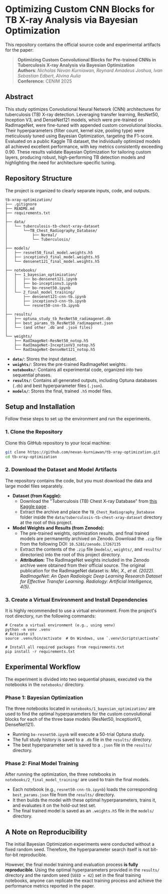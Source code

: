 # Optimizing Custom CNN Blocks for TB X-ray Analysis via Bayesian Optimization

This repository contains the official source code and experimental artifacts for the paper:

> **Optimizing Custom Convolutional Blocks for Pre-trained CNNs in Tuberculosis X-ray Analysis via Bayesian Optimization**  
> **Authors**: _Nicholas Nevan Kurniawan, Reynard Amadeus Joshua, Ivan Sebastian Edbert, Alvina Aulia_  
> **Conference:** CENIM 2025

## Abstract

This study optimizes Convolutional Neural Network (CNN) architectures for tuberculosis (TB) X-ray detection. Leveraging transfer learning, ResNet50, Inception V3, and DenseNet121 models, which were pre-trained on RadImageNet, were fine-tuned with appended custom convolutional blocks. Their hyperparameters (filter count, kernel size, pooling type) were meticulously tuned using Bayesian Optimization, targeting the F1-score. Evaluated on a public Kaggle TB dataset, the individually optimized models all achieved excellent performance, with key metrics consistently exceeding 0.90. These results validate Bayesian Optimization for tailoring custom layers, producing robust, high-performing TB detection models and highlighting the need for architecture-specific tuning.

## Repository Structure

The project is organized to clearly separate inputs, code, and outputs.

```
tb-xray-optimization/
├── .gitignore
├── README.md
├── requirements.txt
│
├── data/
│   └── tuberculosis-tb-chest-xray-dataset
│       └──TB_Chest_Radiography_Database/
│           ├── Normal/
│           └── Tuberculosis/
│
├── models/
│   ├── resnet50_final_model.weights.h5
│   ├── inceptionv3_final_model.weights.h5
│   └── densenet121_final_model.weights.h5
│
├── notebooks/
│   ├── 1_bayesian_optimization/
│   │   ├── bo-densenet121.ipynb
│   │   ├── bo-inceptionv3.ipynb
│   │   └── bo-resnet50.ipynb
│   └── 2_final_model_training/
│       ├── densenet121-cnn-tb.ipynb
│       ├── inceptionv3-cnn-tb.ipynb
│       └── resnet50-cnn-tb.ipynb
│
├── results/
│   ├── optuna_study_tb_ResNet50_radimagenet.db
│   ├── best_params_tb_ResNet50_radimagenet.json
│   └── (and other .db and .json files)
│
└── weights/
    ├── RadImageNet-ResNet50_notop.h5
    ├── RadImageNet-InceptionV3_notop.h5
    └── RadImageNet-DenseNet121_notop.h5
```

-   **`data/`**: Stores the input dataset.
-   **`weights/`**: Stores the pre-trained RadImageNet weights.
-   **`notebooks/`**: Contains all experimental code, organized into two sequential phases.
-   **`results/`**: Contains all generated outputs, including Optuna databases (`.db`) and best hyperparameter files (`.json`).
-   **`models/`**: Stores the final, trained `.h5` model files.

## Setup and Installation

Follow these steps to set up the environment and run the experiments.

### 1. Clone the Repository

Clone this GitHub repository to your local machine:
```bash
git clone https://github.com/nevan-kurniawan/tb-xray-optimization.git
cd tb-xray-optimization
````

### 2\. Download the Dataset and Model Artifacts

The repository contains the code, but you must download the data and large model files separately.

*   **Dataset (from Kaggle):**
    *   Download the "Tuberculosis (TB) Chest X-ray Database" from 
        [this Kaggle page](https://www.kaggle.com/datasets/tawsifurrahman/tuberculosis-tb-chest-xray-dataset)
        .
    *   Extract the archive and place the `TB_Chest_Radiography_Database` folder inside the `data/tuberculosis-tb-chest-xray-dataset` directory at the root of this project.
*   **Model Weights and Results (from Zenodo):**
    *   The pre-trained weights, optimization results, and final trained models are permanently archived on Zenodo. Download the `.zip` file from the following DOI: `10.5281/zenodo.17267135`
    *   Extract the contents of the `.zip` file (`models/`, `weights/`, and `results/` directories) into the root of this project directory.
    *   **Attribution:** The RadImageNet weights included in the Zenodo archive were obtained from their official source. The original publication for the RadImageNet dataset is: _Mei, X., et al. (2022). RadImageNet: An Open Radiologic Deep Learning Research Dataset for Effective Transfer Learning. Radiology: Artificial Intelligence, 4(5)._

### 3\. Create a Virtual Environment and Install Dependencies

It is highly recommended to use a virtual environment. From the project's root directory, run the following commands:

```
# Create a virtual environment (e.g., using venv)
python -m venv .venv
# Activate it
source .venv/bin/activate  # On Windows, use `.venv\Scripts\activate`

# Install all required packages from requirements.txt
pip install -r requirements.txt
```

## Experimental Workflow

The experiment is divided into two sequential phases, executed via the notebooks in the `notebooks/` directory.

### Phase 1: Bayesian Optimization

The three notebooks located in `notebooks/1_bayesian_optimization/` are used to find the optimal hyperparameters for the custom convolutional blocks for each of the three base models (ResNet50, InceptionV3, DenseNet121).

-   Running `bo-resnet50.ipynb` will execute a 50-trial Optuna study.
-   The full study history is saved to a `.db` file in the `results/` directory.
-   The best hyperparameter set is saved to a `.json` file in the `results/` directory.

### Phase 2: Final Model Training

After running the optimization, the three notebooks in `notebooks/2_final_model_training/` are used to train the final models.

-   Each notebook (e.g., `resnet50-cnn-tb.ipynb`) loads the corresponding `best_params.json` file from the `results/` directory.
-   It then builds the model with these optimal hyperparameters, trains it, and evaluates it on the hold-out test set.
-   The final trained model is saved as an `.weights.h5` file in the `models/` directory.

## A Note on Reproducibility

The initial Bayesian Optimization experiments were conducted without a fixed random seed. Therefore, the hyperparameter search itself is not bit-for-bit reproducible.

However, the final model training and evaluation process **is fully reproducible**. Using the optimal hyperparameters provided in the `results/` directory and the random seed (`SEED = 42`) set in the final training notebooks, anyone can replicate the exact training process and achieve the performance metrics reported in the paper.